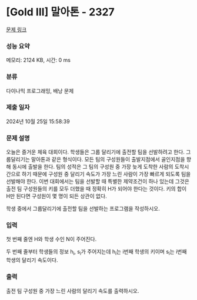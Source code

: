 # [Gold III] 말아톤 - 2327 

[문제 링크](https://www.acmicpc.net/problem/2327) 

### 성능 요약

메모리: 2124 KB, 시간: 0 ms

### 분류

다이나믹 프로그래밍, 배낭 문제

### 제출 일자

2024년 10월 25일 15:58:39

### 문제 설명

<p>오늘은 즐거운 체육 대회이다. 학생들은 그룹 달리기에 출전할 팀을 선발하려고 한다. 그룹달리기는 말아톤과 같은 형식이다. 모든 팀의 구성원들이 출발지점에서 골인지점을 향해 동시에 출발을 한다. 팀의 성적은 그 팀의 구성원 중 가장 늦게 도착한 사람의 도착시간으로 하기 때문에 구성원 중 달리기 속도가 가장 느린 사람이 가장 빠르게 되도록 팀을 선발해야 한다. 이번 대회에서는 팀을 선발할 때 특별한 제약조건이 하나 있는데 그것은 출전 팀 구성원들의 키를 모두 더했을 때 정확히 H가 되어야 한다는 것이다. 키의 합이 H만 된다면 구성원이 몇 명이 되든 상관이 없다.</p>

<p>학생 중에서 그룹달리기에 출전할 팀을 선발하는 프로그램을 작성하시오.</p>

### 입력 

 <p>첫 번째 줄엔 H와 학생 수인 N이 주어진다.</p>

<p>두 번째 줄부터 학생들의 정보 h<sub>i</sub>, s<sub>i</sub>가 주어지는데 h<sub>i</sub>는 i번째 학생의 키이며 s<sub>i</sub>는 i번째 학생의 달리기 속도이다.</p>

### 출력 

 <p>출전 팀 구성원 중 가장 느린 사람의 달리기 속도를 출력하시오.</p>

